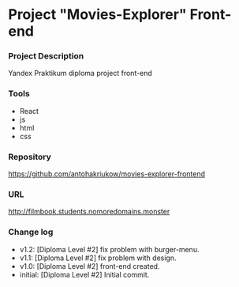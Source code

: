 # Project "Movies-Explorer" Front-end

### Project Description
Yandex Praktikum diploma project front-end

### Tools
* React
* js
* html
* css


### Repository
https://github.com/antohakriukow/movies-explorer-frontend

### URL
http://filmbook.students.nomoredomains.monster

### Change log
* v1.2: [Diploma Level #2] fix problem with burger-menu.
* v1.1: [Diploma Level #2] fix problem with design.
* v1.0: [Diploma Level #2] front-end created.
* initial: [Diploma Level #2] Initial commit.
